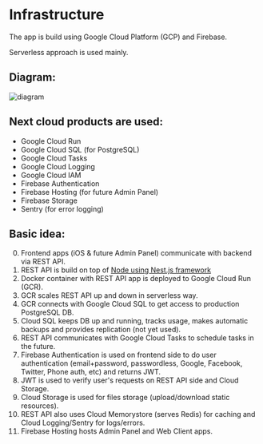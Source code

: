 # Infrastructure

The app is build using Google Cloud Platform (GCP) and Firebase.

Serverless approach is used mainly.

## Diagram:
![diagram](https://files.slack.com/files-pri/TTU88H093-F02281S3ZGQ/screenshot_2021-05-11_at_14.33.48.png?pub_secret=5bbe4faeb3)

## Next cloud products are used:
- Google Cloud Run
- Google Cloud SQL (for PostgreSQL)
- Google Cloud Tasks
- Google Cloud Logging
- Google Cloud IAM
- Firebase Authentication
- Firebase Hosting (for future Admin Panel)
- Firebase Storage
- Sentry (for error logging)

## Basic idea:
0. Frontend apps (iOS & future Admin Panel) communicate with backend via REST API.
0. REST API is build on top of [Node using Nest.js framework](backend-app.md)
0. Docker container with REST API app is deployed to Google Cloud Run (GCR).
0. GCR scales REST API up and down in serverless way.
0. GCR connects with Google Cloud SQL to get access to production PostgreSQL DB.
0. Cloud SQL keeps DB up and running, tracks usage, makes automatic backups and provides replication (not yet used).
0. REST API communicates with Google Cloud Tasks to schedule tasks in the future.
0. Firebase Authentication is used on frontend side to do user authentication (email+password, passwordless, Google, Facebook, Twitter, Phone auth, etc) and returns JWT.
0. JWT is used to verify user's requests on REST API side and Cloud Storage.
0. Cloud Storage is used for files storage (upload/download static resources).
0. REST API also uses Cloud Memorystore (serves Redis) for caching and Cloud Logging/Sentry for logs/errors.
0. Firebase Hosting hosts Admin Panel and Web Client apps.
